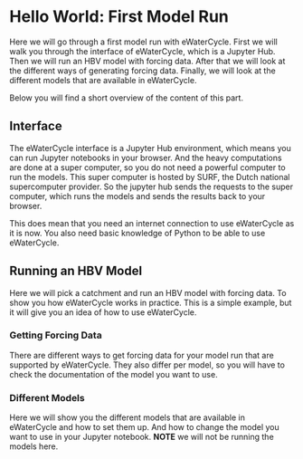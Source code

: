 # Hello World: First Model Run

Here we will go through a first model run with eWaterCycle. 
First we will walk you through the interface of eWaterCycle, which is a Jupyter Hub.
Then we will run an HBV model with forcing data.
After that we will look at the different ways of generating forcing data.
Finally, we will look at the different models that are available in eWaterCycle.

Below you will find a short overview of the content of this part.

## Interface

The eWaterCycle interface is a Jupyter Hub environment, which means you can run Jupyter notebooks in your browser.
And the heavy computations are done at a super computer, so you do not need a powerful computer to run the models.
This super computer is hosted by SURF, the Dutch national supercomputer provider.
So the jupyter hub sends the requests to the super computer, which runs the models and sends the results back to your browser.

This does mean that you need an internet connection to use eWaterCycle as it is now.
You also need basic knowledge of Python to be able to use eWaterCycle.

## Running an HBV Model

Here we will pick a catchment and run an HBV model with forcing data.
To show you how eWaterCycle works in practice.
This is a simple example, but it will give you an idea of how to use eWaterCycle.

### Getting Forcing Data

There are different ways to get forcing data for your model run that are supported by eWaterCycle.
They also differ per model, so you will have to check the documentation of the model you want to use.

### Different Models

Here we will show you the different models that are available in eWaterCycle and how to set them up.
And how to change the model you want to use in your Jupyter notebook.
**NOTE** we will not be running the models here.